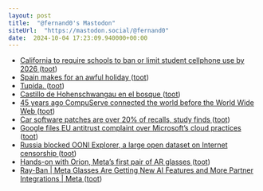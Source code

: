 ```yaml
---
layout: post
title:  "@fernand0's Mastodon"
siteUrl:  "https://mastodon.social/@fernand0"
date:  2024-10-04 17:23:09.940000+00:00
---
```

*  [California to require schools to ban or limit student cellphone use by 2026 ](https://eu.usatoday.com/story/news/education/2024/09/24/california-school-cellphone-ban/75368143007) ([toot](https://mastodon.social/@fernand0/113250309894034690))
*  [Spain makes for an awful holiday ](https://www.spectator.co.uk/article/spain-makes-for-an-awful-holiday) ([toot](https://mastodon.social/@fernand0/113250030473286885))
*  [Tupida. ](https://avecesunafoto.wordpress.com/2024/10/04/tupida) ([toot](https://mastodon.social/@fernand0/113249910600985081))
*  [Castillo de Hohenschwangau en el bosque ](https://www.flickr.com/photos/fernand0/54029481308) ([toot](https://mastodon.social/@fernand0/113249818974720360))
*  [45 years ago CompuServe connected the world before the World Wide Web ](https://www.wosu.org/2024-09-24/45-years-ago-compuserve-connected-the-world-before-the-world-wide-we) ([toot](https://mastodon.social/@fernand0/113249758461737843))
*  [Car software patches are over 20% of recalls, study finds ](https://arstechnica.com/cars/2024/09/more-than-20-of-vehicle-recalls-are-software-fixes-now) ([toot](https://mastodon.social/@fernand0/113249674385549011))
*  [Google files EU antitrust complaint over Microsoft’s cloud practices ](https://www.theverge.com/2024/9/25/24253990/google-eu-complaint-microsoft-cloud-azure-practice) ([toot](https://mastodon.social/@fernand0/113248875770049821))
*  [Russia blocked OONI Explorer, a large open dataset on Internet censorship ](https://ooni.org/post/2024-russia-blocked-ooni-explore) ([toot](https://mastodon.social/@fernand0/113248716976353581))
*  [Hands-on with Orion, Meta’s first pair of AR glasses ](https://www.theverge.com/24253908/meta-orion-ar-glasses-demo-mark-zuckerberg-intervie) ([toot](https://mastodon.social/@fernand0/113248536778619831))
*  [Ray-Ban \| Meta Glasses Are Getting New AI Features and More Partner Integrations \| Meta ](https://about.fb.com/news/2024/09/ray-ban-meta-glasses-new-ai-features-and-partner-integrations) ([toot](https://mastodon.social/@fernand0/113248112948550654))
